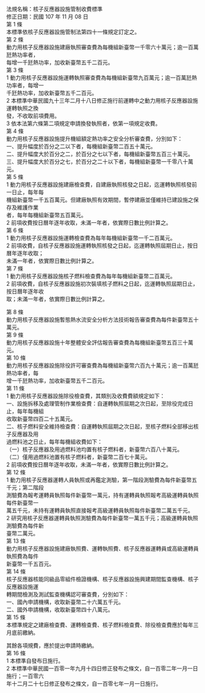 法規名稱：核子反應器設施管制收費標準  
修正日期：民國 107 年 11 月 08 日  
第 1 條  
本標準依核子反應器設施管制法第四十一條規定訂定之。  
第 2 條  
動力用核子反應器設施建廠執照審查費為每機組新臺幣一千零六十萬元；逾一百萬瓩熱功率者，  
每增一千瓩熱功率，加收新臺幣五千二百元。  
第 3 條  
1 動力用核子反應器設施運轉執照審查費為每機組新臺幣九百萬元；逾一百萬瓩熱功率者，每增一  
千瓩熱功率，加收新臺幣五千二百元。  
2 本標準中華民國九十三年二月十八日修正施行前運轉中之動力用核子反應器設施運轉執照之換  
發，不收取前項費用。  
3 依本法第六條第二項規定申請換發執照者，依第一項規定收費。  
第 4 條  
動力用核子反應器設施提升機組額定熱功率之安全分析審查費，分別如下：  
一、提升幅度於百分之二以下者，每機組新臺幣二百五十萬元。  
二、提升幅度大於百分之二，於百分之七以下者，每機組新臺幣五百三十萬元。  
三、提升幅度大於百分之七，於百分之二十以下者，每機組新臺幣一千零八十萬元。  
第 5 條  
1 動力用核子反應器設施建廠檢查費，自建廠執照核發之日起，迄運轉執照核發前一日止，每年每  
機組新臺幣一千五百萬元。但建廠執照有效期間，暫停建廠並僅維持已建設施之保存及維護作業  
者，每年每機組新臺幣五百萬元。  
2 前項收費按日曆年逐年收取，未滿一年者，依實際日數比例計算之。  
第 6 條  
1 動力用核子反應器設施運轉檢查費為每年每機組新臺幣一千二百萬元。  
2 前項收費，自核子反應器設施運轉執照核發之日起，迄運轉執照屆期日止，按日曆年逐年收取；  
未滿一年者，依實際日數比例計算之。  
第 7 條  
1 動力用核子反應器設施核子燃料檢查費為每年每機組新臺幣二百萬元。  
2 前項收費，自核子反應器設施初次裝填核子燃料之日起，迄運轉執照屆期日止，按日曆年逐年收  
取；未滿一年者，依實際日數比例計算之。  


第 8 條  
動力用核子反應器設施暫態熱水流安全分析方法技術報告審查費為每件新臺幣五十萬元。  
第 9 條  
動力用核子反應器設施十年整體安全評估報告審查費為每機組新臺幣五百三十萬元。  
第 10 條  
動力用核子反應器設施除役許可審查費為每機組新臺幣六百九十萬元；逾一百萬瓩熱功率者，每  
增一千瓩熱功率，加收新臺幣五千二百元。  
第 11 條  
1 動力用核子反應器設施除役檢查費，其類別及收費費額規定如下：  
一、設施拆移及處理管制作業檢查費：自運轉執照屆期之次日起，至除役完成日止，每年每機組  
收取新臺幣四百二十五萬元。  
二、核子燃料安全維持檢查費：自運轉執照屆期之次日起，至核子燃料全部移出核子反應器及用  
過燃料池之日止，每年每機組收費如下：  
（一）核子反應器及用過燃料池均置有核子燃料者，新臺幣六百八十萬元。  
（二）僅用過燃料池置有核子燃料者，新臺幣二百七十萬元。  
2 前項收費按日曆年逐年收取，未滿一年者，依實際日數比例計算之。  
第 12 條  
1 動力用核子反應器運轉人員執照或再鑑定測驗，第一階段測驗費為每件新臺幣五千元；第二階段  
測驗費為報考運轉員執照每件新臺幣一萬元，持有運轉員執照報考高級運轉員執照每件新臺幣一  
萬五千元，未持有運轉員執照直接報考高級運轉員執照每件新臺幣二萬五千元。  
2 研究用核子反應器運轉員執照測驗費為每件新臺幣一萬五千元；高級運轉員執照測驗費為每件新  
臺幣二萬元。  
第 13 條  
動力用核子反應器設施建廠執照費、運轉執照費、核子反應器運轉員或高級運轉員執照費為每件  
新臺幣一千五百元。  
第 14 條  
核子反應器核能同級品零組件檢證機構、核子反應器設施興建期間監查機構、核子反應器設施運  
轉期間檢測及測試監查機構認可審查費，分別如下：  
一、國內申請機構，收取新臺幣二十六萬五千元。  
二、國外申請機構，收取新臺幣四十八萬元。  
第 15 條  
本標準規定之建廠檢查費、運轉檢查費、核子燃料檢查費、除役檢查費應於每年三月底前繳納。  


其餘各項規費，應於提出申請時繳納。  
第 16 條  
1 本標準自發布日施行。  
2 本標準中華民國一百零一年九月十四日修正發布之條文，自一百零二年一月一日施行；一百零六  
年十二月二十七日修正發布之條文，自一百零七年一月一日施行。  


